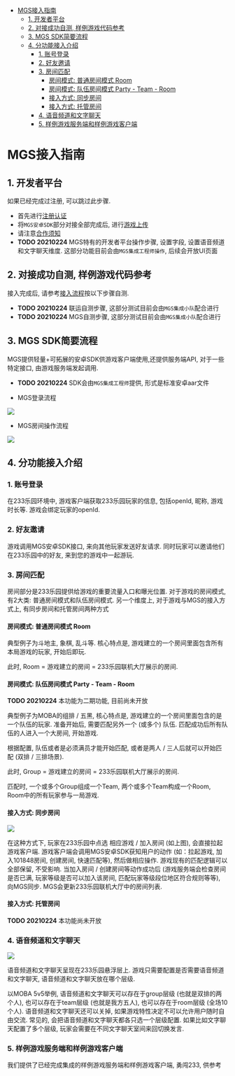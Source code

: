 
<!-- TOC -->

- [MGS接入指南](#mgs接入指南)
    - [1. 开发者平台](#1-开发者平台)
    - [2. 对接成功自测, 样例游戏代码参考](#2-对接成功自测-样例游戏代码参考)
    - [3. MGS SDK简要流程](#3-mgs-sdk简要流程)
    - [4. 分功能接入介绍](#4-分功能接入介绍)
        - [1. 账号登录](#1-账号登录)
        - [2. 好友邀请](#2-好友邀请)
        - [3. 房间匹配](#3-房间匹配)
            - [房间模式: 普通房间模式 Room](#房间模式-普通房间模式-room)
            - [房间模式: 队伍房间模式 Party - Team - Room](#房间模式-队伍房间模式-party---team---room)
            - [接入方式: 同步房间](#接入方式-同步房间)
            - [接入方式: 托管房间](#接入方式-托管房间)
        - [4. 语音频道和文字聊天](#4-语音频道和文字聊天)
        - [5. 样例游戏服务端和样例游戏客户端](#5-样例游戏服务端和样例游戏客户端)

<!-- /TOC -->

# MGS接入指南

## 1. 开发者平台

如果已经完成过注册, 可以跳过此步骤.

- 首先进行[注册认证](https://dev.233leyuan.com/#/doc/9)
- 将`MGS安卓SDK`部分对接全部完成后, 进行[游戏上传](https://dev.233leyuan.com/#/doc/6)
- 请注意[合作须知](https://dev.233leyuan.com/#/doc/5)
- **TODO 20210224** MGS特有的开发者平台操作步骤, 设置字段, 设置语音频道和文字聊天维度. 这部分功能目前会由`MGS集成工程师操作`, 后续会开放UI页面

## 2. 对接成功自测, 样例游戏代码参考

接入完成后, 请参考[接入流程](https://dev.233leyuan.com/#/doc/1)按以下步骤自测.

- **TODO 20210224** 联运自测步骤, 这部分测试目前会由`MGS集成小队`配合进行
- **TODO 20210224** MGS自测步骤, 这部分测试目前会由`MGS集成小队`配合进行

## 3. MGS SDK简要流程

MGS提供轻量+可拓展的安卓SDK供游戏客户端使用,还提供服务端API, 对于一些特定接口, 由游戏服务端发起调用.

- **TODO 20210224** SDK会由`MGS集成工程师`提供, 形式是标准安卓aar文件

- MGS登录流程

![](https://cdn.233xyx.com/1614085716890_248.jpg)

- MGS房间操作流程

![](https://cdn.233xyx.com/1614085717113_485.jpg)


## 4. 分功能接入介绍

### 1. 账号登录

在233乐园环境中, 游戏客户端获取233乐园玩家的信息, 包括openId, 昵称, 游戏时长等. 游戏会绑定玩家的openId.

### 2. 好友邀请

游戏调用MGS安卓SDK接口, 来向其他玩家发送好友请求. 同时玩家可以邀请他们在233乐园中的好友, 来到您的游戏中一起游玩.

### 3. 房间匹配

房间部分是233乐园提供给游戏的重要流量入口和曝光位置. 对于游戏的房间模式, 有2大类: 普通房间模式和队伍房间模式. 另一个维度上, 对于游戏与MGS的接入方式上, 有同步房间和托管房间两种方式

#### 房间模式: 普通房间模式 Room

典型例子为斗地主, 象棋, 乱斗等. 核心特点是, 游戏建立的一个房间里面包含所有本局游戏的玩家, 开始后即玩.

此时, Room = 游戏建立的房间 = 233乐园联机大厅展示的房间.

#### 房间模式: 队伍房间模式 Party - Team - Room

**TODO 20210224** 本功能为二期功能, 目前尚未开放

典型例子为MOBA的组排 / 五黑, 核心特点是, 游戏建立的一个房间里面包含的是一个队伍的玩家. 准备开始后, 需要匹配另外一个 (或多个) 队伍. 匹配成功后所有队伍的人进入一个大房间, 开始游戏.

根据配置, 队伍或者是必须满员才能开始匹配, 或者是两人 / 三人后就可以开始匹配 (双排 / 三排场景).

此时, Group = 游戏建立的房间 = 233乐园联机大厅展示的房间.

匹配时, 一个或多个Group组成一个Team, 两个或多个Team构成一个Room, Room中的所有玩家参与一局游戏.

#### 接入方式: 同步房间

![](https://cdn.233xyx.com/1616562567493_081.png)

在这种方式下, 玩家在233乐园中点选 相应游戏 / 加入房间 (如上图), 会直接拉起游戏客户端. 游戏客户端会调用MGS安卓SDK获知用户的动作 (如：拉起游戏, 加入101848房间, 创建房间, 快速匹配等), 然后做相应操作. 游戏现有的匹配逻辑可以全部保留, 不受影响. 当加入房间 / 创建房间等动作成功后 (游戏服务端会检查房间是否已满, 玩家等级是否可以加入该房间, 匹配玩家等级段位地区符合规则等等), 向MGS同步. MGS会更新233乐园联机大厅中的房间列表.

#### 接入方式: 托管房间

**TODO 20210224** 本功能尚未开放

### 4. 语音频道和文字聊天

![](https://cdn.233xyx.com/1612448289651_035.png)

语音频道和文字聊天呈现在233乐园悬浮层上. 游戏只需要配置是否需要语音频道和文字聊天, 语音频道和文字聊天放在哪个层级.

以MOBA 5v5举例, 语音频道和文字聊天可以存在于group层级 (也就是双排的两个人), 也可以存在于team层级 (也就是我方五人), 也可以存在于room层级 (全场10个人). 语音频道和文字聊天还可以关掉, 如果游戏特性决定不可以允许用户随时自由交流. 常见的, 会把语音频道和文字聊天都各只选一个层级配置. 如果比如文字聊天配置了多个层级, 玩家会需要在不同文字聊天室间来回切换发言.

### 5. 样例游戏服务端和样例游戏客户端

我们提供了已经完成集成的样例游戏服务端和样例游戏客户端, 勇闯233, 供参考
